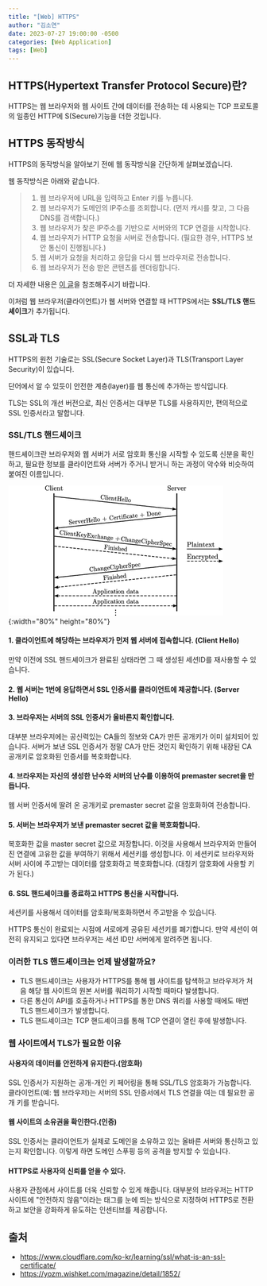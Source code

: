 ```yaml
---
title: "[Web] HTTPS"
author: "김소연"
date: 2023-07-27 19:00:00 -0500
categories: [Web Application]
tags: [Web]
---
```




## HTTPS(Hypertext Transfer Protocol Secure)란?

HTTPS는 웹 브라우저와 웹 사이트 간에 데이터를 전송하는 데 사용되는 TCP 프로토콜의 일종인 HTTP에 S(Secure)기능을 더한 것입니다.



## HTTPS 동작방식

HTTPS의 동작방식을 알아보기 전에 웹 동작방식을 간단하게 살펴보겠습니다.

웹 동작방식은 아래와 같습니다.

> 1. 웹 브라우저에 URL을 입력하고 Enter 키를 누릅니다.
> 2. 웹 브라우저가 도메인의 IP주소를 조회합니다.
>    (먼저 캐시를 찾고, 그 다음 DNS를 검색합니다.)
> 3. 웹 브라우저가 찾은 IP주소를 기반으로 서버와의 TCP 연결을 시작합니다.
> 4. 웹 브라우저가 HTTP 요청을 서버로 전송합니다.
>    (필요한 경우, HTTPS 보안 통신이 진행됩니다.)
> 5. 웹 서버가 요청을 처리하고 응답을 다시 웹 브라우저로 전송합니다.
> 6. 웹 브라우저가 전송 받은 콘텐츠를 렌더링합니다.

더 자세한 내용은 [이 글](https://km-so-yeon.github.io/posts/Web-Mechanism/)을 참조해주시기 바랍니다.



이처럼 웹 브라우저(클라이언트)가 웹 서버와 연결할 때 HTTPS에서는 **SSL/TLS 핸드셰이크**가 추가됩니다.



## SSL과 TLS
HTTPS의 원천 기술로는 SSL(Secure Socket Layer)과 TLS(Transport Layer Security)이 있습니다.

단어에서 알 수 있듯이 안전한 계층(layer)를 웹 통신에 추가하는 방식입니다.

TLS는 SSL의 개선 버전으로, 최신 인증서는 대부분 TLS를 사용하지만, 편의적으로 SSL 인증서라고 말합니다.



### SSL/TLS 핸드셰이크

핸드셰이크란 브라우저와 웹 서버가 서로 암호화 통신을 시작할 수 있도록 신분을 확인하고, 필요한 정보를 클라이언트와 서버가 주거니 받거니 하는 과정이 악수와 비슷하여 붙여진 이름입니다.

![https](/assets/img/https.png){:width="80%" height="80%"}

#### 1. 클라이언트에 해당하는 브라우저가 먼저 웹 서버에 접속합니다. (Client Hello)

만약 이전에 SSL 핸드셰이크가 완료된 상태라면 그 때 생성된 세션ID를 재사용할 수 있습니다.

#### 2. 웹 서버는 1번에 응답하면서 SSL 인증서를 클라이언트에 제공합니다. (Server Hello)

#### 3. 브라우저는 서버의 SSL 인증서가 올바른지 확인합니다.

대부분 브라우저에는 공신력있는 CA들의 정보와 CA가 만든 공개키가 이미 설치되어 있습니다. 서버가 보낸 SSL 인증서가 정말 CA가 만든 것인지 확인하기 위해 내장된 CA 공개키로 암호화된 인증서를 복호화합니다.

#### 4. 브라우저는 자신의 생성한 난수와 서버의 난수를 이용하여 premaster secret을 만듭니다.

웹 서버 인증서에 딸려 온 공개키로 premaster secret 값을 암호화하여 전송합니다.

#### 5. 서버는 브라우저가 보낸 premaster secret 값을 복호화합니다.

복호화한 값을 master secret 값으로 저장합니다. 이것을 사용해서 브라우저와 만들어진 연결에 고유한 값을 부여하기 위해서 세션키를 생성합니다. 이 세션키로 브라우저와 서버 사이에 주고받는 데이터를 암호화하고 복호화합니다. (대칭키 암호화에 사용할 키가 된다.)

#### 6. SSL 핸드셰이크를 종료하고 HTTPS 통신을 시작합니다.

세션키를 사용해서 데이터를 암호화/복호화하면서 주고받을 수 있습니다.

HTTPS 통신이 완료되는 시점에 서로에게 공유된 세션키를 폐기합니다. 만약 세션이 여전히 유지되고 있다면 브라우저는 세션 ID만 서버에게 알려주면 됩니다.



### 이러한 TLS 핸드셰이크는 언제 발생할까요?

- TLS 핸드셰이크는 사용자가 HTTPS를 통해 웹 사이트를 탐색하고 브라우저가 처음 해당 웹 사이트의 원본 서버를 쿼리하기 시작할 때마다 발생합니다. 
- 다른 통신이 API를 호출하거나 HTTPS를 통한 DNS 쿼리를 사용할 때에도 매번 TLS 핸드셰이크가 발생합니다.
- TLS 핸드셰이크는 TCP 핸드셰이크를 통해 TCP 연결이 열린 후에 발생합니다.
  

### 웹 사이트에서 TLS가 필요한 이유

#### 사용자의 데이터를 안전하게 유지한다.(암호화)

SSL 인증서가 지원하는 공개-개인 키 페어링을 통해 SSL/TLS 암호화가 가능합니다. 클라이언트(예: 웹 브라우저)는 서버의 SSL 인증서에서 TLS 연결을 여는 데 필요한 공개 키를 받습니다.

#### 웹 사이트의 소유권을 확인한다.(인증)


SSL 인증서는 클라이언트가 실제로 도메인을 소유하고 있는 올바른 서버와 통신하고 있는지 확인합니다. 이렇게 하면 도메인 스푸핑 등의 공격을 방지할 수 있습니다.

#### HTTPS로 사용자의 신뢰를 얻을 수 있다.
사용자 관점에서 사이트를 더욱 신뢰할 수 있게 해줍니다. 대부분의 브라우저는 HTTP 사이트에 "안전하지 않음"이라는 태그를 눈에 띄는 방식으로 지정하여 HTTPS로 전환하고 보안을 강화하게 유도하는 인센티브를 제공합니다.



## 출처

- https://www.cloudflare.com/ko-kr/learning/ssl/what-is-an-ssl-certificate/
- https://yozm.wishket.com/magazine/detail/1852/